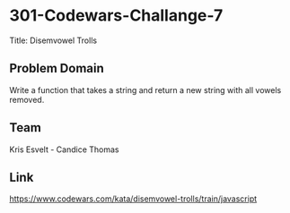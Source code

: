 # 301-Codewars-Challange-7
Title: Disemvowel Trolls

## Problem Domain
Write a function that takes a string and return a new string with all vowels removed.
 
## Team
Kris Esvelt - Candice Thomas

## Link 
https://www.codewars.com/kata/disemvowel-trolls/train/javascript
